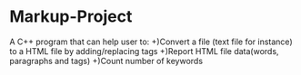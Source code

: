 # Markup-Project
A C++ program that can help user to:
	+)Convert a file (text file for instance) to a HTML file by adding/replacing tags
	+)Report HTML file data(words, paragraphs and tags)
	+)Count number of keywords
